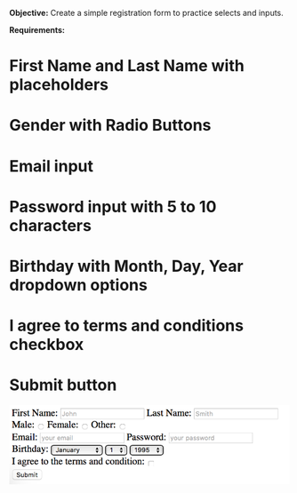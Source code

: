 **Objective:** Create a simple registration form to practice selects and inputs.

**Requirements:** 
# First Name and Last Name with placeholders
# Gender with Radio Buttons 
# Email  input
# Password input with 5 to 10 characters
# Birthday with Month, Day, Year dropdown options
# I agree to terms and conditions checkbox
# Submit button

![simpleRegistrationForm](simpleRegirstationForm.png)
